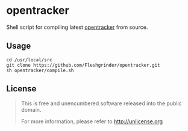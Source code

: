 # opentracker
Shell script for compiling latest [opentracker](https://erdgeist.org/arts/software/opentracker/) from source.

## Usage
```
cd /usr/local/src
git clone https://github.com/Fleshgrinder/opentracker.git
sh opentracker/compile.sh
```

## License
> This is free and unencumbered software released into the public domain.
>
> For more information, please refer to <http://unlicense.org>
